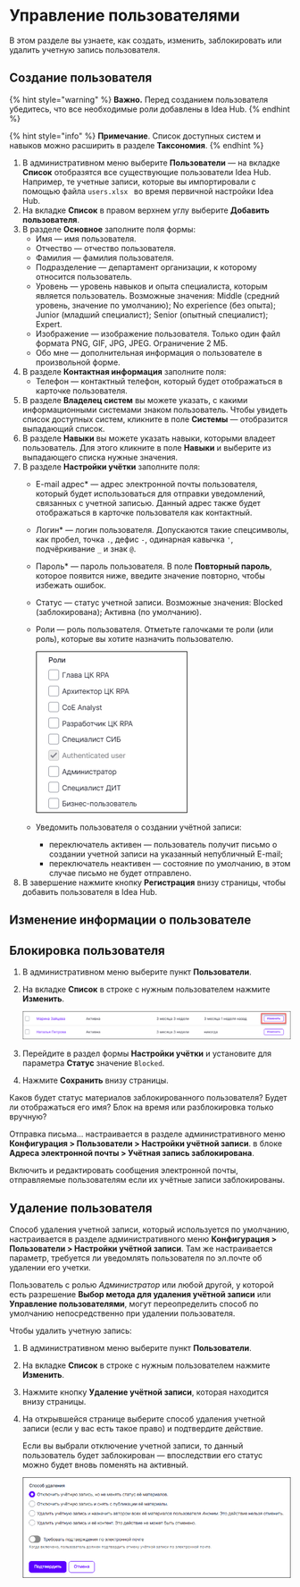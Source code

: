 # Управление пользователями

В этом разделе вы узнаете, как создать, изменить, заблокировать или удалить учетную запись пользователя.

## Создание пользователя

{% hint style="warning" %}
**Важно.** Перед созданием пользователя убедитесь, что все необходимые роли добавлены в Idea Hub.
{% endhint %}

{% hint style="info" %}
**Примечание**. Список доступных систем и навыков можно расширить в разделе **Таксономия**.
{% endhint %}



1. В административном меню выберите **Пользователи** — на вкладке **Список** отобразятся все существующие пользователи Idea Hub. Например, те учетные записи, которые вы импортировали с помощью файла `users.xlsx ` во время первичной настройки Idea Hub.
1. На вкладке **Список** в правом верхнем углу выберите **Добавить пользователя**.
1. В разделе **Основное** заполните поля формы:
   * Имя — имя пользователя.
   * Отчество — отчество пользователя.
   * Фамилия — фамилия пользователя.
   * Подразделение — департамент организации, к которому относится пользователь.
   * Уровень — уровень навыков и опыта специалиста, которым является пользователь. Возможные значения: Middle (средний уровень, значение по умолчанию); No experience (без опыта); Junior (младший специалист); Senior (опытный специалист); Expert.
   * Изображение — изображение пользователя. Только один файл формата PNG, GIF, JPG, JPEG. Ограничение 2 МБ. 
   * Обо мне — дополнительная информация о пользователе в произвольной форме.
1. В разделе **Контактная информация** заполните поля:
   * Телефон — контактный телефон, который будет отображаться в карточке пользователя.
1. В разделе **Владелец систем** вы можете указать, с какими информационными системами знаком пользователь. Чтобы увидеть список доступных систем, кликните в поле **Системы** — отобразится выпадающий список. 
1. В разделе **Навыки** вы можете указать навыки, которыми владеет пользователь. Для этого кликните в поле **Навыки** и выберите из выпадающего списка нужные значения. 
1. В разделе **Настройки учётки** заполните поля:
   * E-mail адрес\* — адрес электронной почты пользователя, который будет использоваться для отправки уведомлений, связанных с учетной записью. Данный адрес также будет отображаться в карточке пользователя как контактный.
   * Логин\* — логин пользователя. Допускаются такие спецсимволы, как пробел, точка `.`, дефис `-`, одинарная кавычка `'`, подчёркивание `_` и знак `@`.
   * Пароль\* — пароль пользователя. В поле **Повторный пароль**, которое появится ниже, введите значение повторно, чтобы избежать ошибок.
   * Статус — статус учетной записи. Возможные значения: Blocked (заблокирована); Активна (по умолчанию).
   * Роли — роль пользователя. Отметьте галочками те роли (или роль), которые вы хотите назначить пользователю.

     ![](<../../../idea-hub/resources/admin/users/user-roles.png>)

   * Уведомить пользователя о создании учётной записи:
     * переключатель активен — пользователь получит письмо о создании учетной записи на указанный непубличный E-mail;
     * переключатель неактивен — состояние по умолчанию, в этом случае письмо не будет отправлено.
 1. В завершение нажмите кнопку **Регистрация** внизу страницы, чтобы добавить пользователя в Idea Hub.

## Изменение информации о пользователе 



## Блокировка пользователя

1. В административном меню выберите пункт **Пользователи**.
1. На вкладке **Список** в строке с нужным пользователем нажмите **Изменить**. 

   ![](<../../../idea-hub/resources/admin/users/change-user.png>)

1. Перейдите в раздел формы **Настройки учётки** и установите для параметра **Статус** значение `Blocked`.
1. Нажмите **Сохранить** внизу страницы. 


Каков будет статус материалов заблокированного пользователя? Будет ли отображаться его имя? Блок на время или разблокировка только вручную?

Отправка письма... настраивается в разделе административного меню **Конфигурация > Пользователи > Настройки учётной записи**. в блоке **Адреса электронной почты > Учётная запись заблокирована**.

Включить и редактировать сообщения электронной почты, отправляемые пользователям если их учётные записи заблокированы. 
   

## Удаление пользователя

Способ удаления учетной записи, который используется по умолчанию, настраивается в разделе административного меню **Конфигурация > Пользователи > Настройки учётной записи**. Там же настраивается параметр, требуется ли уведомлять пользователя по эл.почте об удалении его учетки.

Пользователь с ролью *Администратор* или любой другой, у которой есть разрешение **Выбор метода для удаления учётной записи** или **Управление пользователями**, могут переопределить способ по умолчанию непосредственно при удалении пользователя.

Чтобы удалить учетную запись:
1. В административном меню выберите пункт **Пользователи**.
1. На вкладке **Список** в строке с нужным пользователем нажмите **Изменить**. 
1. Нажмите кнопку **Удаление учётной записи**, которая находится внизу страницы.
1. На открывшейся странице выберите способ удаления учетной записи (если у вас есть такое право) и подтвердите действие.

   Если вы выбрали отключение учетной записи, то данный пользователь будет заблокирован — впоследствии его статус можно будет вновь поменять на активный.

   ![](<../../../idea-hub/resources/admin/users/delete-user.png>)
